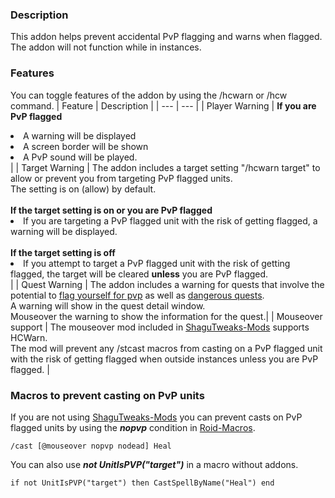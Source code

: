 ### Description
This addon helps prevent accidental PvP flagging and warns when flagged.    
The addon will not function while in instances.    

### Features
You can toggle features of the addon by using the /hcwarn or /hcw command.
| Feature | Description |
| --- | --- |
| Player Warning | <b>If you are PvP flagged</b><li>A warning will be displayed</li><li>A screen border will be shown</li><li>A PvP sound will be played.</li> |
| Target Warning | The addon includes a target setting "/hcwarn target" to allow or prevent you from targeting PvP flagged units.<br>The setting is on (allow) by default.<br><br><b>If the target setting is on or you are PvP flagged</b><li>If you are targeting a PvP flagged unit with the risk of getting flagged, a warning will be displayed.</li><br><b>If the target setting is off</b><br><li>If you attempt to target a PvP flagged unit with the risk of getting flagged, the target will be cleared ****unless**** you are PvP flagged.</li> |
| Quest Warning | The addon includes a warning for quests that involve the potential to [flag yourself for pvp](https://forum.turtle-wow.org/viewtopic.php?f=37&t=4490) as well as [dangerous quests](https://forum.turtle-wow.org/viewtopic.php?p=39294).<br>A warning will show in the quest detail window.<br>Mouseover the warning to show the information for the quest.|
| Mouseover support | The mouseover mod included in [ShaguTweaks-Mods](https://github.com/GryllsAddons/ShaguTweaks-Mods) supports HCWarn.<br>The mod will prevent any /stcast macros from casting on a PvP flagged unit with the risk of getting flagged when outside instances unless you are PvP flagged. |

### Macros to prevent casting on PvP units
If you are not using [ShaguTweaks-Mods](https://github.com/GryllsAddons/ShaguTweaks-Mods) you can prevent casts on PvP flagged units by using the *****nopvp***** condition in [Roid-Macros](https://github.com/DennisWG/Roid-Macros).
```
/cast [@mouseover nopvp nodead] Heal
```
You can also use *****not UnitIsPVP("target")***** in a macro without addons.
```
if not UnitIsPVP("target") then CastSpellByName("Heal") end
```
